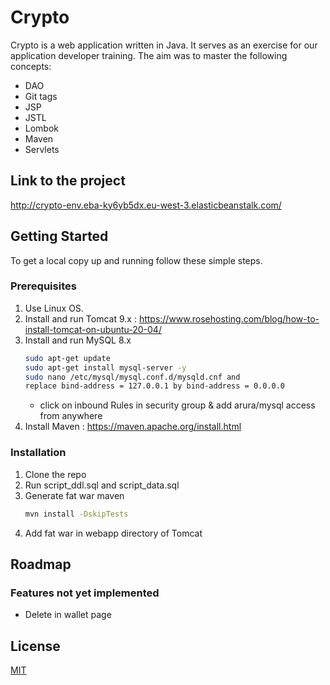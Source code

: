 # Crypto

Crypto is a web application written in Java. It serves as an exercise for our application developer training. The aim was to master the following concepts:
- DAO
- Git tags
- JSP
- JSTL
- Lombok
- Maven
- Servlets

## Link to the project

http://crypto-env.eba-ky6yb5dx.eu-west-3.elasticbeanstalk.com/

## Getting Started

To get a local copy up and running follow these simple steps.

### Prerequisites

1. Use Linux OS.
2. Install and run Tomcat 9.x : https://www.rosehosting.com/blog/how-to-install-tomcat-on-ubuntu-20-04/
3. Install and run MySQL 8.x
    ```sh
    sudo apt-get update
    sudo apt-get install mysql-server -y
    sudo nano /etc/mysql/mysql.conf.d/mysqld.cnf and
    replace bind-address = 127.0.0.1 by bind-address = 0.0.0.0
    ```
   - click on inbound Rules in security group & add arura/mysql access from anywhere
4. Install Maven : https://maven.apache.org/install.html

### Installation

1. Clone the repo
2. Run script_ddl.sql and script_data.sql
3. Generate fat war maven
    ```sh
    mvn install -DskipTests
    ```
4. Add fat war in webapp directory of Tomcat

## Roadmap

### Features not yet implemented

- Delete in wallet page

## License
[MIT](https://choosealicense.com/licenses/mit/)